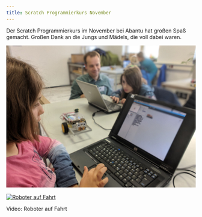 ```yaml
---
title: Scratch Programmierkurs November
---
```


Der Scratch Programmierkurs im November bei Abantu hat großen Spaß gemacht. Großen Dank an die Jungs und Mädels, die voll dabei waren.

![Scratch Programmierkurs November](/news/images/2018-11-21_Scratch_Programmierkurs_November.jpg)

[![Roboter auf Fahrt](https://img.youtube.com/vi/Kaua1VDBiig/0.jpg)](https://youtu.be/Kaua1VDBiig)

Video: Roboter auf Fahrt
